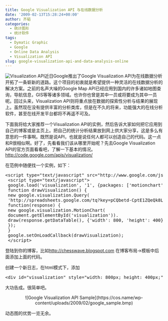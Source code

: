 ```yaml
---
title: Google Visualization API 与在线数据分析
date: '2009-02-13T15:28:24+00:00'
author: 齐韬
categories:
  - 统计图形
  - 统计软件
tags:
  - Dymatic Graphic
  - Google
  - Online Data Analysis
  - Visualization API
slug: google-visualization-api-and-data-analysis-online
---
```


![Visualization API](https://cos.name/wp-content/uploads/2009/02/gviz1.jpg)近日Google推出了Google Visualization API为在线数据分析开拓了一条崭新的道路。这个项目的初衷就是希望提供一种灵活的在线数据分析的解决方案。之前的名声大噪的Google Map API已经应用到国内的许多诸如地图查询，导航信息，GIS等等诸多领域。也许你也曾是其中一员或将要成为其中一员呢。回过头来，Visualization API则将重点放在数据的探索性分析与结果的展现上。虽然现在没有提供丰富的分析类库，但是在不久的将来，功能强大的在线分析软件，甚至在线开发平台都将不再遥不可及。

<!--more-->

下面我将给大家推荐一个Visualization API的实例，然后告诉大家如何把它应用到自己的博客或是主页上。把自己的统计分析结果放到网上供大家分享，这是多么有意思的一件事啊。既然是说API，也就是说任何人都可以创造自己的代码。这一点和R很相似啊。好了，先看看我们该从哪里开始呢？先去Google Visualization API的官方页面看看吧，了解一下基本的情况。<http://code.google.com/apis/visualization/>
  
在范例中随便找一个实例，如下：

<pre class="brush: r">&lt;script type="text/javascript" src="http://www.google.com/jsapi"&gt;&lt;/script&gt;
 &lt;script type="text/javascript"&gt;
 google.load('visualization', '1', {packages: ['motionchart']});
 function drawVisualization() {
 new google.visualization.Query(
 'http://spreadsheets.google.com/tq?key=pCQbetd-CptE1ZQeQk8LoNw').send(
 function(response) {
 new google.visualization.MotionChart(
 document.getElementById('visualization')).
 draw(response.getDataTable(), {'width': 800, 'height': 400});
 });
 }
 google.setOnLoadCallback(drawVisualization);
 &lt;/script&gt;</pre>

登陆到你的博客，比如<http://chesswave.blogspot.com> 在博客布局->模板中<head>后面添加上面的代码。
  
创建一个新日志，在html模式下，添加

<pre class="brush: r">&lt;div id="visualization" style="width: 800px; height: 400px;"&gt;&lt;/div&gt;</pre>

大功告成。很简单吧。

<p style="text-align: center;">
  ![Google Visualization API Sample](https://cos.name/wp-content/uploads/2009/02/google_sample.bmp)
</p>

动态图的优势一览无余。
